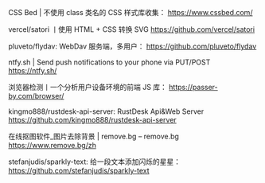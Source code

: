 CSS Bed | 不使用 class 类名的 CSS 样式库收集：
https://www.cssbed.com/

vercel/satori 丨使用 HTML + CSS 转换 SVG
https://github.com/vercel/satori

pluveto/flydav: WebDav 服务端，多用户：
https://github.com/pluveto/flydav

ntfy.sh | Send push notifications to your phone via PUT/POST
https://ntfy.sh/

浏览器检测丨一个分析用户设备环境的前端 JS 库：
https://passer-by.com/browser/

kingmo888/rustdesk-api-server: RustDesk Api&Web Server
https://github.com/kingmo888/rustdesk-api-server

在线抠图软件_图片去除背景 | remove.bg – remove.bg
https://www.remove.bg/zh

stefanjudis/sparkly-text: 给一段文本添加闪烁的星星：
https://github.com/stefanjudis/sparkly-text

